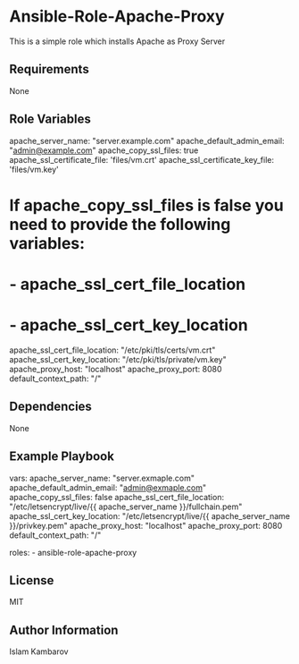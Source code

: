 Ansible-Role-Apache-Proxy
=========
This is a simple role which installs Apache as Proxy Server

Requirements
------------
None

Role Variables
--------------
  apache_server_name: "server.example.com"
  apache_default_admin_email: "admin@example.com"
  apache_copy_ssl_files: true
  apache_ssl_certificate_file: 'files/vm.crt'
  apache_ssl_certificate_key_file: 'files/vm.key'
  # If apache_copy_ssl_files is false you need to provide the following variables:
  # - apache_ssl_cert_file_location
  # - apache_ssl_cert_key_location
  apache_ssl_cert_file_location: "/etc/pki/tls/certs/vm.crt"
  apache_ssl_cert_key_location: "/etc/pki/tls/private/vm.key"
  apache_proxy_host: "localhost"
  apache_proxy_port: 8080
  default_context_path: "/"

Dependencies
------------
None

Example Playbook
----------------
  vars:
    apache_server_name: "server.exmaple.com"
    apache_default_admin_email: "admin@exmaple.com"
    apache_copy_ssl_files: false
    apache_ssl_cert_file_location: "/etc/letsencrypt/live/{{ apache_server_name }}/fullchain.pem"
    apache_ssl_cert_key_location: "/etc/letsencrypt/live/{{ apache_server_name }}/privkey.pem"
    apache_proxy_host: "localhost"
    apache_proxy_port: 8080
    default_context_path: "/"

  roles:
    - ansible-role-apache-proxy

License
-------
MIT

Author Information
------------------
Islam Kambarov

